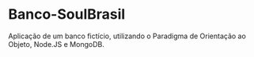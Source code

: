 # Banco-SoulBrasil
Aplicação de um banco fictício, utilizando o Paradigma de Orientação ao Objeto, Node.JS e MongoDB.
